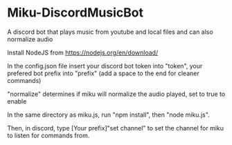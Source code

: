 # Miku-DiscordMusicBot
A discord bot that plays music from youtube and local files and can also normalize audio

Install NodeJS from https://nodejs.org/en/download/

In the config.json file insert your discord bot token into "token", your prefered bot prefix into "prefix" (add a space to the end for cleaner commands)

"normalize" determines if miku will normalize the audio played, set to true to enable

In the same directory as miku.js, run "npm install", then "node miku.js". 

Then, in discord, type [Your prefix]"set channel" to set the channel for miku to listen for commands from.
